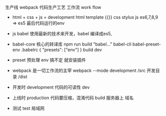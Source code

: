 生产线 webpack 代码生产工艺 工作流 work flow
- html + css + js = development
  html template {{}}
  css stylus
  js es6,7,8,9 => es5
  最后代码运行的env
- js
  babel
  使用最新的技术来开发，babel 编译成es5,

- babel-core 核心的转译库
  npm run build "babel..."
  babel-cli 
  babel-preset-env .babelrc
  {
      "presets": ["env"]
  }
  build 
  dev

- preset 预处理
  env 搞不定 就安装插件

- webpack 是一切工作流的主宰
  webpack --mode development
  /src 开发目录
  /dist
- 开发时 development  代码的可读性 dev
- 上线时 production  代码要压缩，混淆代码 build 服务器上 域名
- 测试 test 局域网
  